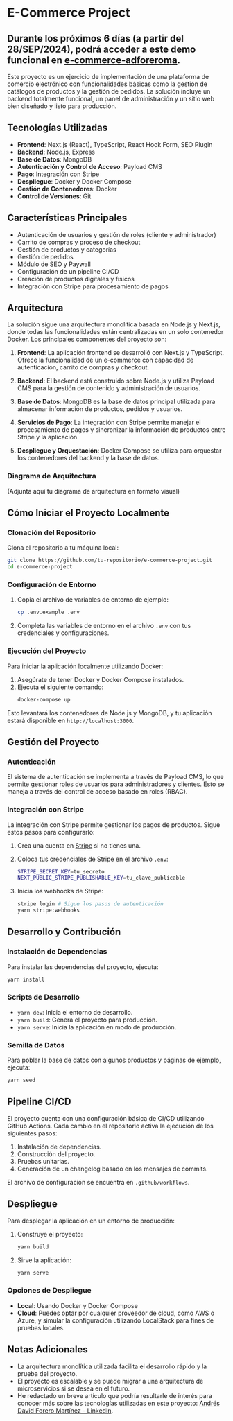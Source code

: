 # E-Commerce Project

## Durante los próximos 6 días (a partir del 28/SEP/2024), podrá acceder a este demo funcional en <a href="https://e-commerce-platform.payloadcms.app/" target="_blank">e-commerce-adforeroma</a>.

Este proyecto es un ejercicio de implementación de una plataforma de comercio electrónico con funcionalidades básicas como la gestión de catálogos de productos y la gestión de pedidos. La solución incluye un backend totalmente funcional, un panel de administración y un sitio web bien diseñado y listo para producción.

## Tecnologías Utilizadas

- **Frontend**: Next.js (React), TypeScript, React Hook Form, SEO Plugin
- **Backend**: Node.js, Express
- **Base de Datos**: MongoDB
- **Autenticación y Control de Acceso**: Payload CMS
- **Pago**: Integración con Stripe
- **Despliegue**: Docker y Docker Compose
- **Gestión de Contenedores**: Docker
- **Control de Versiones**: Git

## Características Principales

- Autenticación de usuarios y gestión de roles (cliente y administrador)
- Carrito de compras y proceso de checkout
- Gestión de productos y categorías
- Gestión de pedidos
- Módulo de SEO y Paywall
- Configuración de un pipeline CI/CD
- Creación de productos digitales y físicos
- Integración con Stripe para procesamiento de pagos

## Arquitectura

La solución sigue una arquitectura monolítica basada en Node.js y Next.js, donde todas las funcionalidades están centralizadas en un solo contenedor Docker. Los principales componentes del proyecto son:

1. **Frontend**: La aplicación frontend se desarrolló con Next.js y TypeScript. Ofrece la funcionalidad de un e-commerce con capacidad de autenticación, carrito de compras y checkout.

2. **Backend**: El backend está construido sobre Node.js y utiliza Payload CMS para la gestión de contenido y administración de usuarios.

3. **Base de Datos**: MongoDB es la base de datos principal utilizada para almacenar información de productos, pedidos y usuarios.

4. **Servicios de Pago**: La integración con Stripe permite manejar el procesamiento de pagos y sincronizar la información de productos entre Stripe y la aplicación.

5. **Despliegue y Orquestación**: Docker Compose se utiliza para orquestar los contenedores del backend y la base de datos.

### Diagrama de Arquitectura
(Adjunta aquí tu diagrama de arquitectura en formato visual)

## Cómo Iniciar el Proyecto Localmente

### Clonación del Repositorio

Clona el repositorio a tu máquina local:

```bash
git clone https://github.com/tu-repositorio/e-commerce-project.git
cd e-commerce-project
```

### Configuración de Entorno

1. Copia el archivo de variables de entorno de ejemplo:
   ```bash
   cp .env.example .env
   ```

2. Completa las variables de entorno en el archivo `.env` con tus credenciales y configuraciones.

### Ejecución del Proyecto

Para iniciar la aplicación localmente utilizando Docker:

1. Asegúrate de tener Docker y Docker Compose instalados.
2. Ejecuta el siguiente comando:
   ```bash
   docker-compose up
   ```

Esto levantará los contenedores de Node.js y MongoDB, y tu aplicación estará disponible en `http://localhost:3000`.

## Gestión del Proyecto

### Autenticación

El sistema de autenticación se implementa a través de Payload CMS, lo que permite gestionar roles de usuarios para administradores y clientes. Esto se maneja a través del control de acceso basado en roles (RBAC).

### Integración con Stripe

La integración con Stripe permite gestionar los pagos de productos. Sigue estos pasos para configurarlo:

1. Crea una cuenta en [Stripe](https://stripe.com) si no tienes una.
2. Coloca tus credenciales de Stripe en el archivo `.env`:
   ```bash
   STRIPE_SECRET_KEY=tu_secreto
   NEXT_PUBLIC_STRIPE_PUBLISHABLE_KEY=tu_clave_publicable
   ```

3. Inicia los webhooks de Stripe:
   ```bash
   stripe login # Sigue los pasos de autenticación
   yarn stripe:webhooks
   ```

## Desarrollo y Contribución

### Instalación de Dependencias

Para instalar las dependencias del proyecto, ejecuta:

```bash
yarn install
```

### Scripts de Desarrollo

- `yarn dev`: Inicia el entorno de desarrollo.
- `yarn build`: Genera el proyecto para producción.
- `yarn serve`: Inicia la aplicación en modo de producción.

### Semilla de Datos

Para poblar la base de datos con algunos productos y páginas de ejemplo, ejecuta:

```bash
yarn seed
```

## Pipeline CI/CD

El proyecto cuenta con una configuración básica de CI/CD utilizando GitHub Actions. Cada cambio en el repositorio activa la ejecución de los siguientes pasos:

1. Instalación de dependencias.
2. Construcción del proyecto.
3. Pruebas unitarias.
4. Generación de un changelog basado en los mensajes de commits.

El archivo de configuración se encuentra en `.github/workflows`.

## Despliegue

Para desplegar la aplicación en un entorno de producción:

1. Construye el proyecto:
   ```bash
   yarn build
   ```

2. Sirve la aplicación:
   ```bash
   yarn serve
   ```

### Opciones de Despliegue

- **Local**: Usando Docker y Docker Compose
- **Cloud**: Puedes optar por cualquier proveedor de cloud, como AWS o Azure, y simular la configuración utilizando LocalStack para fines de pruebas locales.

## Notas Adicionales

- La arquitectura monolítica utilizada facilita el desarrollo rápido y la prueba del proyecto.
- El proyecto es escalable y se puede migrar a una arquitectura de microservicios si se desea en el futuro.
- He redactado un breve artículo que podría resultarle de interés para conocer más sobre las tecnologías utilizadas en este proyecto: <a href="https://www.linkedin.com/pulse/building-e-commerce-solutions-faster-than-ever-power-forero-martinez-5dsce" target="_blank">Andrés David Forero Martínez - LinkedIn</a>.

